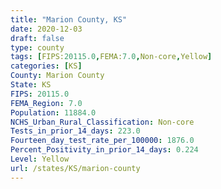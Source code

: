 ```yaml
---
title: "Marion County, KS"
date: 2020-12-03
draft: false
type: county
tags: [FIPS:20115.0,FEMA:7.0,Non-core,Yellow]
categories: [KS]
County: Marion County
State: KS
FIPS: 20115.0
FEMA_Region: 7.0
Population: 11884.0
NCHS_Urban_Rural_Classification: Non-core
Tests_in_prior_14_days: 223.0
Fourteen_day_test_rate_per_100000: 1876.0
Percent_Positivity_in_prior_14_days: 0.224
Level: Yellow
url: /states/KS/marion-county
---
```



